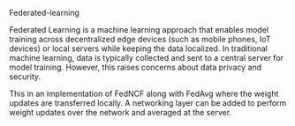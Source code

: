 Federated-learning

Federated Learning is a machine learning approach that enables model training across decentralized edge devices (such as mobile phones, IoT devices) or local servers while keeping the data localized. 
In traditional machine learning, data is typically collected and sent to a central server for model training. However, this raises concerns about data privacy and security.

This in an implementation of FedNCF along with FedAvg where the weight updates are transferred locally. A networking layer can be added to perform weight updates over the network and averaged at the server. 
